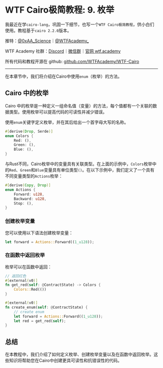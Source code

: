 # WTF Cairo极简教程: 9. 枚举

我最近在学`cairo-lang`，巩固一下细节，也写一个`WTF Cairo极简教程`，供小白们使用。教程基于`cairo 2.2.0`版本。

推特：[@0xAA_Science](https://twitter.com/0xAA_Science)｜[@WTFAcademy_](https://twitter.com/WTFAcademy_)

WTF Academy 社群：[Discord](https://discord.gg/5akcruXrsk)｜[微信群](https://docs.google.com/forms/d/e/1FAIpQLSe4KGT8Sh6sJ7hedQRuIYirOoZK_85miz3dw7vA1-YjodgJ-A/viewform?usp=sf_link)｜[官网 wtf.academy](https://wtf.academy)

所有代码和教程开源在 github: [github.com/WTFAcademy/WTF-Cairo](https://github.com/WTFAcademy/WTF-Cairo)

---

在本章节中，我们将介绍在Cairo中使用`enum`（枚举）的方法。

## Cairo 中的枚举

Cairo 中的枚举是一种定义一组命名值（变量）的方法，每个值都有一个关联的数据类型。使用枚举可以提高代码的可读性并减少错误。

使用`enum`关键字定义枚举，并在其后给出一个首字母大写的名称。

```rust
#[derive(Drop, Serde)]
enum Colors { 
    Red: (), 
    Green: (), 
    Blue: (), 
}
```

与Rust不同，Cairo枚举中的变量具有关联类型。在上面的示例中，`Colors`枚举中的`Red`、`Green`和`Blue`变量具有单位类型`()`。在以下示例中，我们定义了一个具有不同变量类型的`Actions`枚举：

```rust
#[derive(Copy, Drop)]
enum Actions { 
    Forward: u128, 
    Backward: u128, 
    Stop: (),
}
```

### 创建枚举变量

您可以使用以下语法创建枚举变量：

```rust
let forward = Actions::Forward((1_u128));
```

### 在函数中返回枚举

枚举可以在函数中返回：

```rust
// 返回红色
#[external(v0)]
fn get_red(self: @ContractState) -> Colors {
    Colors::Red(())
}

#[external(v0)]
fn create_enum(self: @ContractState) {
    // create enum
    let forward = Actions::Forward((1_u128));
    let red = get_red(self);
}
```

## 总结

在本教程中，我们介绍了如何定义枚举、创建枚举变量以及在函数中返回枚举。这些知识将帮助您在Cairo中创建更具可读性和抗错误性的代码。
